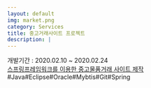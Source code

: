 ```yaml
---
layout: default
img: market.png
category: Services
title: 중고거래사이트 프로젝트
description: |
---
```

개발기간 : 2020.02.10 ~ 2020.02.24          
[스프링프레임워크를 이용한 중고물품거래 사이트 제작](http://join.deathtothestockphoto.com/)
#Java#Eclipse#Oracle#Mybtis#Git#Spring
